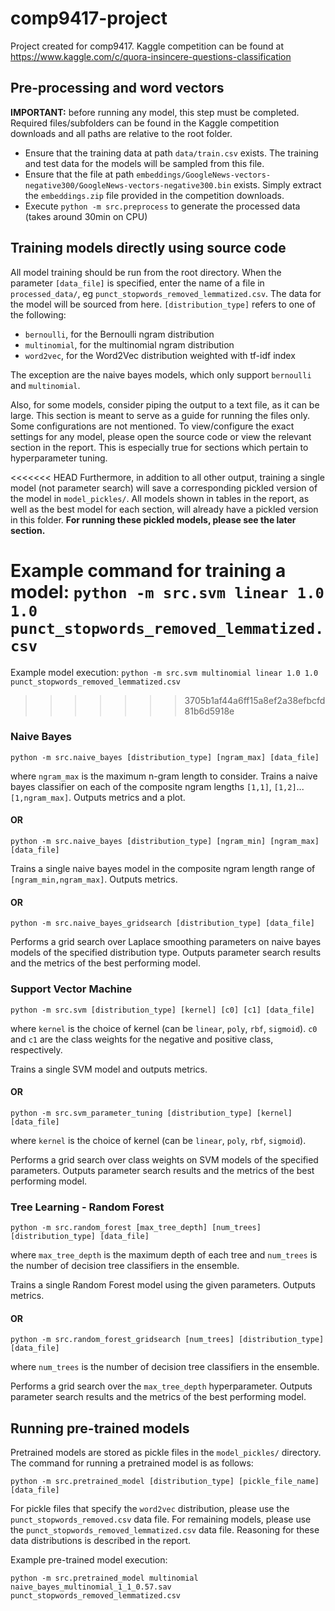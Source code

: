 # comp9417-project
Project created for comp9417. Kaggle competition can be found at https://www.kaggle.com/c/quora-insincere-questions-classification 

## Pre-processing and word vectors
**IMPORTANT:** before running any model, this step must be completed. Required files/subfolders can be found in the Kaggle competition downloads and all paths are relative to the root folder. 
- Ensure that the training data at path `data/train.csv` exists. The training and test data for the models will be sampled from this file. 
- Ensure that the file at path `embeddings/GoogleNews-vectors-negative300/GoogleNews-vectors-negative300.bin` exists. Simply extract the `embeddings.zip` file provided in the competition downloads.
- Execute `python -m src.preprocess` to generate the processed data (takes around 30min on CPU)

## Training models directly using source code
All model training should be run from the root directory. When the parameter `[data_file]` is specified, enter the name of a file in `processed_data/`, eg `punct_stopwords_removed_lemmatized.csv`. The data for the model will be sourced from here. `[distribution_type]` refers to one of the following:
- `bernoulli`, for the Bernoulli ngram distribution
- `multinomial`, for the multinomial ngram distribution
- `word2vec`, for the Word2Vec distribution weighted with tf-idf index

The exception are the naive bayes models, which only support `bernoulli` and `multinomial`. 

Also, for some models, consider piping the output to a text file, as it can be large. This section is meant to serve as a guide for running the files only. Some configurations are not mentioned. To view/configure the exact settings for any model, please open the source code or view the relevant section in the report. This is especially true for sections which pertain to hyperparameter tuning. 

<<<<<<< HEAD
Furthermore, in addition to all other output, training a single model (not parameter search) will save a corresponding pickled version of the model in `model_pickles/`. All models shown in tables in the report, as well as the best model for each section, will already have a pickled version in this folder. **For running these pickled models, please see the later section.**

Example command for training a model: `python -m src.svm linear 1.0 1.0 punct_stopwords_removed_lemmatized.csv`
=======
Example model execution: `python -m src.svm multinomial linear 1.0 1.0 punct_stopwords_removed_lemmatized.csv`
>>>>>>> 3705b1af44a6ff15a8ef2a38efbcfd81b6d5918e

### Naive Bayes

`python -m src.naive_bayes [distribution_type] [ngram_max] [data_file]`

where `ngram_max` is the maximum n-gram length to consider. Trains a naive bayes classifier on each of the composite ngram lengths `[1,1]`, `[1,2]`...`[1,ngram_max]`. Outputs metrics and a plot. 

#### OR

`python -m src.naive_bayes [distribution_type] [ngram_min] [ngram_max] [data_file]`

Trains a single naive bayes model in the composite ngram length range of `[ngram_min,ngram_max]`. Outputs metrics. 

#### OR

`python -m src.naive_bayes_gridsearch [distribution_type] [data_file]`

Performs a grid search over Laplace smoothing parameters on naive bayes models of the specified distribution type.  Outputs parameter search results and the metrics of the best performing model. 

### Support Vector Machine

`python -m src.svm [distribution_type] [kernel] [c0] [c1] [data_file]`

where `kernel` is the choice of kernel (can be `linear`, `poly`, `rbf`, `sigmoid`). `c0` and `c1` are the class weights for the negative and positive class, respectively. 

Trains a single SVM model and outputs metrics. 

#### OR

`python -m src.svm_parameter_tuning [distribution_type] [kernel] [data_file]`

where `kernel` is the choice of kernel (can be `linear`, `poly`, `rbf`, `sigmoid`). 

Performs a grid search over class weights on SVM models of the specified parameters. Outputs parameter search results and the metrics of the best performing model. 

### Tree Learning - Random Forest

`python -m src.random_forest [max_tree_depth] [num_trees] [distribution_type] [data_file]`

where `max_tree_depth` is the maximum depth of each tree and `num_trees` is the number of decision tree classifiers in the ensemble. 

Trains a single Random Forest model using the given parameters. Outputs metrics. 

#### OR 

`python -m src.random_forest_gridsearch [num_trees] [distribution_type] [data_file]`

where `num_trees` is the number of decision tree classifiers in the ensemble. 

Performs a grid search over the `max_tree_depth` hyperparameter. Outputs parameter search results and the metrics of the best performing model. 

## Running pre-trained models
Pretrained models are stored as pickle files in the `model_pickles/` directory. The command for running a pretrained model is as follows:

`python -m src.pretrained_model [distribution_type] [pickle_file_name] [data_file]`

For pickle files that specify the `word2vec` distribution, please use the `punct_stopwords_removed.csv` data file. For remaining models, please use the `punct_stopwords_removed_lemmatized.csv` data file. Reasoning for these data distributions is described in the report. 

Example pre-trained model execution:

`python -m src.pretrained_model multinomial naive_bayes_multinomial_1_1_0.57.sav punct_stopwords_removed_lemmatized.csv `
